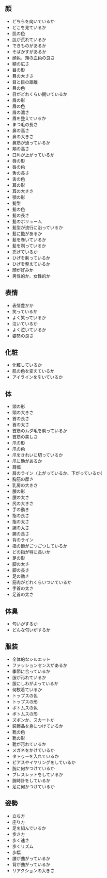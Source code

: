 ## 顔

- どちらを向いているか
- どこを見ているか
- 肌の色
- 肌が荒れているか
- できものがあるか
- そばかすがあるか
- 顔色、頬の血色の良さ
- 額の広さ
- 目の形
- 目の大きさ
- 目と目の距離
- 目の色
- 目がどれくらい開いているか
- 眉の形
- 眉の色
- 眉の濃さ
- 眉を整えているか
- まつ毛の長さ
- 鼻の高さ
- 鼻の大きさ
- 鼻筋が通っているか
- 頬の高さ
- 口角が上がっているか
- 唇の形
- 唇の色
- 舌の長さ
- 舌の色
- 耳の形
- 耳の大きさ
- 顎の形
- 髪型
- 髪の色
- 髪の長さ
- 髪のボリューム
- 髪型が流行に沿っているか
- 髪に艶があるか
- 髪を巻いているか
- 髪を剃っているか
- 禿げているか
- ひげを剃っているか
- ひげを整えているか
- 顔が好みか
- 男性的か、女性的か

## 表情

- 表情豊かか
- 笑っているか
- よく笑っているか
- 泣いているか
- よく泣いているか
- 姿勢の良さ

## 化粧

- 化粧しているか
- 肌の色を変えているか
- アイラインを引いているか

## 体

- 頭の形
- 頭の大きさ
- 首の長さ
- 首の太さ
- 首筋のムダ毛を剃っているか
- 首筋の美しさ
- 爪の形
- 爪の色
- 爪をきれいに切っているか
- 爪に艶があるか
- 肩幅
- 肩のライン（上がっているか、下がっているか）
- 胸筋の厚さ
- 乳房の大きさ
- 腰の形
- 腰の太さ
- 尻の大きさ
- 手の動き
- 指の長さ
- 指の太さ
- 腕の太さ
- 腕の長さ
- 背のライン
- 指の節がごつごつしているか
- どの指が特に長いか
- 足の形
- 脚の太さ
- 脚の長さ
- 足の動き
- 筋肉がどれくらいついているか
- 手首の太さ
- 足首の太さ

## 体臭

- 匂いがするか
- どんな匂いがするか

## 服装

- 全体的なシルエット
- ファッションセンスがあるか
- 季節に合っているか
- 服が汚れているか
- 服にしわがよっているか
- 何枚着ているか
- トップスの色
- トップスの形
- ボトムスの色
- ボトムスの形
- ズボンか、スカートか
- 装飾品を身につけているか
- 靴の色
- 靴の形
- 靴が汚れているか
- メガネをかけているか
- タトゥーを入れているか
- ピアスやイヤリングをしているか
- 腕に何かつけているか
- ブレスレットをしているか
- 腕時計をしているか
- 足に何かつけているか

## 姿勢

- 立ち方
- 座り方
- 足を組んでいるか
- 歩き方
- 歩く速さ
- 歩くリズム
- 歩幅
- 腰が曲がっているか
- 背が曲がっているか
- リアクションの大きさ
